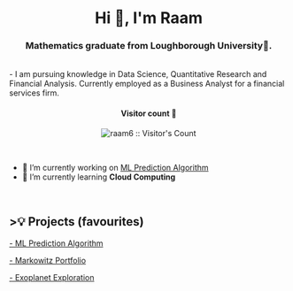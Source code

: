 <h1 align="center">Hi 👋, I'm Raam</h1>
<h3 align="center">Mathematics graduate from Loughborough University🌟.</h3>
<br>
- I am pursuing knowledge in Data Science, Quantitative Research and Financial Analysis. Currently employed as a Business Analyst for a financial services firm. 

<h4 align="center">Visitor count 👀</h4>
<p align="center"><img src="https://profile-counter.glitch.me/{raam6}/count.svg" alt="raam6 :: Visitor's Count" /></p>
<br/>

- 🔭 I’m currently working on [ML Prediction Algorithm](https://github.com/raam6/ML_Prediction_TaLib)
- 🌱 I’m currently learning **Cloud Computing** 

<br> 
<h2> >💡 Projects (favourites)</h2>
<p><a href="https://github.com/raam6/ML_Prediction_TaLib">- ML Prediction Algorithm</a>
<p><a href="https://github.com/raam6/MarkowitzPortfolio">- Markowitz Portfolio</a>
<p><a href="https://github.com/raam6/ExoplanetExplorationML">- Exoplanet Exploration</a>
